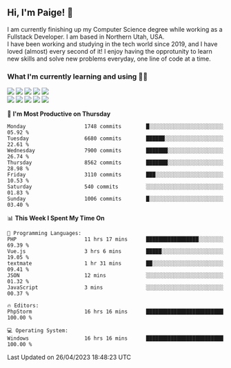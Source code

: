 ## Hi, I'm Paige! :vulcan_salute:

I am currently finishing up my Computer Science degree while working as a Fullstack Developer. I am based in Northern Utah, USA. \
I have been working and studying in the tech world since 2019, and I have loved (almost) every second of it! I enjoy having the opprotunity to learn new skills and solve new problems everyday, one line of code at a time.  

### What I'm currently learning and using :woman_technologist:
![](https://img.shields.io/badge/Laravel-FF2D20?style=for-the-badge&logo=laravel&logoColor=white) 
![](https://img.shields.io/badge/PHP-777BB4?style=for-the-badge&logo=php&logoColor=white)
![](https://img.shields.io/badge/Vue.js-35495E?style=for-the-badge&logo=vuedotjs&logoColor=4FC08D) 
![](https://img.shields.io/badge/MySQL-005C84?style=for-the-badge&logo=mysql&logoColor=white) 
![](https://img.shields.io/badge/Tailwind_CSS-38B2AC?style=for-the-badge&logo=tailwind-css&logoColor=white) \
![](https://img.shields.io/badge/Python-FFD43B?style=for-the-badge&logo=python&logoColor=blue)
![](https://img.shields.io/badge/Django-092E20?style=for-the-badge&logo=django&logoColor=green)
![](https://img.shields.io/badge/Kotlin-0095D5?&style=for-the-badge&logo=kotlin&logoColor=white)
![](https://img.shields.io/badge/Java-ED8B00?style=for-the-badge&logo=java&logoColor=white)
![](https://img.shields.io/badge/Haskell-5D4F85?style=for-the-badge&logo=haskell&logoColor=white) 

<!--START_SECTION:waka-->
📅 **I'm Most Productive on Thursday** 

```text
Monday                   1748 commits        █░░░░░░░░░░░░░░░░░░░░░░░░   05.92 % 
Tuesday                  6680 commits        ██████░░░░░░░░░░░░░░░░░░░   22.61 % 
Wednesday                7900 commits        ███████░░░░░░░░░░░░░░░░░░   26.74 % 
Thursday                 8562 commits        ███████░░░░░░░░░░░░░░░░░░   28.98 % 
Friday                   3110 commits        ███░░░░░░░░░░░░░░░░░░░░░░   10.53 % 
Saturday                 540 commits         ░░░░░░░░░░░░░░░░░░░░░░░░░   01.83 % 
Sunday                   1006 commits        █░░░░░░░░░░░░░░░░░░░░░░░░   03.40 % 
```


📊 **This Week I Spent My Time On** 

```text
💬 Programming Languages: 
PHP                      11 hrs 17 mins      █████████████████░░░░░░░░   69.39 % 
Vue.js                   3 hrs 6 mins        █████░░░░░░░░░░░░░░░░░░░░   19.05 % 
textmate                 1 hr 31 mins        ██░░░░░░░░░░░░░░░░░░░░░░░   09.41 % 
JSON                     12 mins             ░░░░░░░░░░░░░░░░░░░░░░░░░   01.32 % 
JavaScript               3 mins              ░░░░░░░░░░░░░░░░░░░░░░░░░   00.37 % 

🔥 Editors: 
PhpStorm                 16 hrs 16 mins      █████████████████████████   100.00 % 

💻 Operating System: 
Windows                  16 hrs 16 mins      █████████████████████████   100.00 % 
```


 Last Updated on 26/04/2023 18:48:23 UTC
<!--END_SECTION:waka-->
